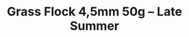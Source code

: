 ---
layout: product
title: "Grass Flock 4,5mm 50g – Late Summer"
price: "750" 
desc: "Statička trava"
img_path: "/assets/img/MSC44.webp"
brand: "ModelScene"
available: false
special_offer: false
new: false
soon: false
cat: "080000"
subcat: "080300"
subsubcat: "0N/A"
sifra: "MSC44"
popular: false
spec: false
---